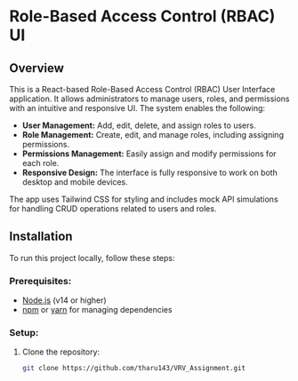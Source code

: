 # Role-Based Access Control (RBAC) UI

## Overview
This is a React-based Role-Based Access Control (RBAC) User Interface application. It allows administrators to manage users, roles, and permissions with an intuitive and responsive UI. The system enables the following:
- **User Management:** Add, edit, delete, and assign roles to users.
- **Role Management:** Create, edit, and manage roles, including assigning permissions.
- **Permissions Management:** Easily assign and modify permissions for each role.
- **Responsive Design:** The interface is fully responsive to work on both desktop and mobile devices.

The app uses Tailwind CSS for styling and includes mock API simulations for handling CRUD operations related to users and roles.

## Installation

To run this project locally, follow these steps:

### Prerequisites:
- [Node.js](https://nodejs.org/) (v14 or higher)
- [npm](https://www.npmjs.com/) or [yarn](https://yarnpkg.com/) for managing dependencies

### Setup:
1. Clone the repository:
   ```bash
   git clone https://github.com/tharu143/VRV_Assignment.git

